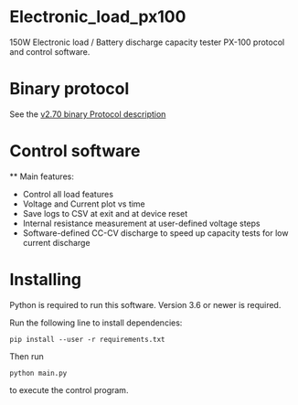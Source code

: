 # Electronic_load_px100
150W Electronic load / Battery discharge capacity tester PX-100 protocol and control software.

# Binary protocol

See the [v2.70 binary Protocol description](protocol_PX-100_2_70.md)

# Control software

** Main features:

- Control all load features
- Voltage and Current plot vs time
- Save logs to CSV at exit and at device reset
- Internal resistance measurement at user-defined voltage steps
- Software-defined CC-CV discharge to speed up capacity tests for low current discharge

# Installing

Python is required to run this software. Version 3.6 or newer is required.

Run the following line to install dependencies:
```
pip install --user -r requirements.txt
```

Then run
```
python main.py
```
to execute the control program.

